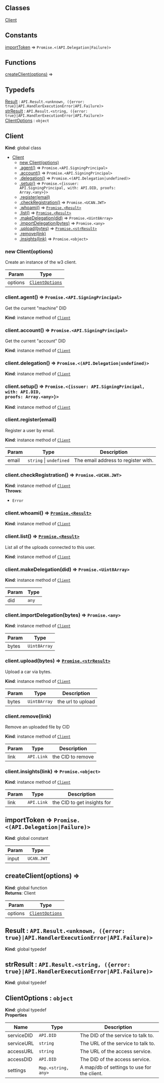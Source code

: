 ## Classes

<dl>
<dt><a href="#Client">Client</a></dt>
<dd></dd>
</dl>

## Constants

<dl>
<dt><a href="#importToken">importToken</a> ⇒ <code>Promise.&lt;(API.Delegation|Failure)&gt;</code></dt>
<dd></dd>
</dl>

## Functions

<dl>
<dt><a href="#createClient">createClient(options)</a> ⇒</dt>
<dd></dd>
</dl>

## Typedefs

<dl>
<dt><a href="#Result">Result</a> : <code>API.Result.&lt;unknown, ({error: true}|API.HandlerExecutionError|API.Failure)&gt;</code></dt>
<dd></dd>
<dt><a href="#strResult">strResult</a> : <code>API.Result.&lt;string, ({error: true}|API.HandlerExecutionError|API.Failure)&gt;</code></dt>
<dd></dd>
<dt><a href="#ClientOptions">ClientOptions</a> : <code>object</code></dt>
<dd></dd>
</dl>

<a name="Client"></a>

## Client
**Kind**: global class  

* [Client](#Client)
    * [new Client(options)](#new_Client_new)
    * [.agent()](#Client+agent) ⇒ <code>Promise.&lt;API.SigningPrincipal&gt;</code>
    * [.account()](#Client+account) ⇒ <code>Promise.&lt;API.SigningPrincipal&gt;</code>
    * [.delegation()](#Client+delegation) ⇒ <code>Promise.&lt;(API.Delegation\|undefined)&gt;</code>
    * [.setup()](#Client+setup) ⇒ <code>Promise.&lt;{issuer: API.SigningPrincipal, with: API.DID, proofs: Array.&lt;any&gt;}&gt;</code>
    * [.register(email)](#Client+register)
    * [.checkRegistration()](#Client+checkRegistration) ⇒ <code>Promise.&lt;UCAN.JWT&gt;</code>
    * [.whoami()](#Client+whoami) ⇒ [<code>Promise.&lt;Result&gt;</code>](#Result)
    * [.list()](#Client+list) ⇒ [<code>Promise.&lt;Result&gt;</code>](#Result)
    * [.makeDelegation(did)](#Client+makeDelegation) ⇒ <code>Promise.&lt;Uint8Array&gt;</code>
    * [.importDelegation(bytes)](#Client+importDelegation) ⇒ <code>Promise.&lt;any&gt;</code>
    * [.upload(bytes)](#Client+upload) ⇒ [<code>Promise.&lt;strResult&gt;</code>](#strResult)
    * [.remove(link)](#Client+remove)
    * [.insights(link)](#Client+insights) ⇒ <code>Promise.&lt;object&gt;</code>

<a name="new_Client_new"></a>

### new Client(options)
Create an instance of the w3 client.


| Param | Type |
| --- | --- |
| options | [<code>ClientOptions</code>](#ClientOptions) | 

<a name="Client+agent"></a>

### client.agent() ⇒ <code>Promise.&lt;API.SigningPrincipal&gt;</code>
Get the current "machine" DID

**Kind**: instance method of [<code>Client</code>](#Client)  
<a name="Client+account"></a>

### client.account() ⇒ <code>Promise.&lt;API.SigningPrincipal&gt;</code>
Get the current "account" DID

**Kind**: instance method of [<code>Client</code>](#Client)  
<a name="Client+delegation"></a>

### client.delegation() ⇒ <code>Promise.&lt;(API.Delegation\|undefined)&gt;</code>
**Kind**: instance method of [<code>Client</code>](#Client)  
<a name="Client+setup"></a>

### client.setup() ⇒ <code>Promise.&lt;{issuer: API.SigningPrincipal, with: API.DID, proofs: Array.&lt;any&gt;}&gt;</code>
**Kind**: instance method of [<code>Client</code>](#Client)  
<a name="Client+register"></a>

### client.register(email)
Register a user by email.

**Kind**: instance method of [<code>Client</code>](#Client)  

| Param | Type | Description |
| --- | --- | --- |
| email | <code>string</code> \| <code>undefined</code> | The email address to register with. |

<a name="Client+checkRegistration"></a>

### client.checkRegistration() ⇒ <code>Promise.&lt;UCAN.JWT&gt;</code>
**Kind**: instance method of [<code>Client</code>](#Client)  
**Throws**:

- <code>Error</code> 

<a name="Client+whoami"></a>

### client.whoami() ⇒ [<code>Promise.&lt;Result&gt;</code>](#Result)
**Kind**: instance method of [<code>Client</code>](#Client)  
<a name="Client+list"></a>

### client.list() ⇒ [<code>Promise.&lt;Result&gt;</code>](#Result)
List all of the uploads connected to this user.

**Kind**: instance method of [<code>Client</code>](#Client)  
<a name="Client+makeDelegation"></a>

### client.makeDelegation(did) ⇒ <code>Promise.&lt;Uint8Array&gt;</code>
**Kind**: instance method of [<code>Client</code>](#Client)  

| Param | Type |
| --- | --- |
| did | <code>any</code> | 

<a name="Client+importDelegation"></a>

### client.importDelegation(bytes) ⇒ <code>Promise.&lt;any&gt;</code>
**Kind**: instance method of [<code>Client</code>](#Client)  

| Param | Type |
| --- | --- |
| bytes | <code>Uint8Array</code> | 

<a name="Client+upload"></a>

### client.upload(bytes) ⇒ [<code>Promise.&lt;strResult&gt;</code>](#strResult)
Upload a car via bytes.

**Kind**: instance method of [<code>Client</code>](#Client)  

| Param | Type | Description |
| --- | --- | --- |
| bytes | <code>Uint8Array</code> | the url to upload |

<a name="Client+remove"></a>

### client.remove(link)
Remove an uploaded file by CID

**Kind**: instance method of [<code>Client</code>](#Client)  

| Param | Type | Description |
| --- | --- | --- |
| link | <code>API.Link</code> | the CID to remove |

<a name="Client+insights"></a>

### client.insights(link) ⇒ <code>Promise.&lt;object&gt;</code>
**Kind**: instance method of [<code>Client</code>](#Client)  

| Param | Type | Description |
| --- | --- | --- |
| link | <code>API.Link</code> | the CID to get insights for |

<a name="importToken"></a>

## importToken ⇒ <code>Promise.&lt;(API.Delegation\|Failure)&gt;</code>
**Kind**: global constant  

| Param | Type |
| --- | --- |
| input | <code>UCAN.JWT</code> | 

<a name="createClient"></a>

## createClient(options) ⇒
**Kind**: global function  
**Returns**: Client  

| Param | Type |
| --- | --- |
| options | [<code>ClientOptions</code>](#ClientOptions) | 

<a name="Result"></a>

## Result : <code>API.Result.&lt;unknown, ({error: true}\|API.HandlerExecutionError\|API.Failure)&gt;</code>
**Kind**: global typedef  
<a name="strResult"></a>

## strResult : <code>API.Result.&lt;string, ({error: true}\|API.HandlerExecutionError\|API.Failure)&gt;</code>
**Kind**: global typedef  
<a name="ClientOptions"></a>

## ClientOptions : <code>object</code>
**Kind**: global typedef  
**Properties**

| Name | Type | Description |
| --- | --- | --- |
| serviceDID | <code>API.DID</code> | The DID of the service to talk to. |
| serviceURL | <code>string</code> | The URL of the service to talk to. |
| accessURL | <code>string</code> | The URL of the access service. |
| accessDID | <code>API.DID</code> | The DID of the access service. |
| settings | <code>Map.&lt;string, any&gt;</code> | A map/db of settings to use for the client. |

